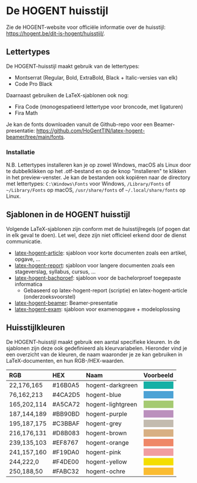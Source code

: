 # De HOGENT huisstijl

Zie de HOGENT-website voor officiële informatie over de huisstijl: <https://hogent.be/dit-is-hogent/huisstijl/>.

## Lettertypes

De HOGENT-huisstijl maakt gebruik van de lettertypes:

- Montserrat (Regular, Bold, ExtraBold, Black + Italic-versies van elk)
- Code Pro Black

Daarnaast gebruiken de LaTeX-sjablonen ook nog:

- Fira Code (monogespatieerd lettertype voor broncode, met ligaturen)
- Fira Math

Je kan de fonts downloaden vanuit de Github-repo voor een Beamer-presentatie: <https://github.com/HoGentTIN/latex-hogent-beamer/tree/main/fonts>.

### Installatie

N.B. Lettertypes installeren kan je op zowel Windows, macOS als Linux door te dubbelklikken op het .otf-bestand en op de knop "Installeren" te klikken in het preview-venster. Je kan de bestanden ook kopiëren naar de directory met lettertypes: `C:\Windows\Fonts` voor Windows, `/Library/Fonts` of `~/Library/Fonts` op macOS, `/usr/share/fonts` of `~/.local/share/fonts` op Linux.

## Sjablonen in de HOGENT huisstijl

Volgende LaTeX-sjablonen zijn conform met de huisstijlregels (of pogen dat in elk geval te doen). Let wel, deze zijn niet officieel erkend door de dienst communicatie.

- [latex-hogent-article](https://github.com/HoGentTIN/latex-hogent-article): sjabloon voor korte documenten zoals een artikel, opgave, ...
- [latex-hogent-report](https://github.com/HoGentTIN/latex-hogent-report): sjabloon voor langere documenten zoals een stageverslag, syllabus, cursus, ...
- [latex-hogent-bachproef](https://github.com/HoGentTIN/latex-hogent-bachproef): sjabloon voor de bachelorproef toegepaste informatica
    - Gebaseerd op latex-hogent-report (scriptie) en latex-hogent-article (onderzoeksvoorstel)
- [latex-hogent-beamer](https://github.com/HoGentTIN/latex-hogent-beamer): Beamer-presentatie
- [latex-hogent-exam](https://github.com/HoGentTIN/latex-hogent-exam): sjabloon voor examenopgave + modeloplossing

## Huisstijlkleuren

De HOGENT-huisstijl maakt gebruik een aantal specifieke kleuren. In de sjablonen zijn deze ook gedefinieerd als kleurvariabelen. Hieronder vind je een overzicht van de kleuren, de naam waaronder je ze kan gebruiken in LaTeX-documenten, en hun RGB-/HEX-waarden.

| RGB         | HEX     | Naam              | Voorbeeld                                           |
| :---------- | :------ | :---------------- | :-------------------------------------------------- |
| 22,176,165  | #16B0A5 | hogent-darkgreen  | <div style="background-color: #16B0A5">&nbsp;</div> |
| 76,162,213  | #4CA2D5 | hogent-blue       | <div style="background-color: #4CA2D5">&nbsp;</div> |
| 165,202,114 | #A5CA72 | hogent-lightgreen | <div style="background-color: #A5CA72">&nbsp;</div> |
| 187,144,189 | #BB90BD | hogent-purple     | <div style="background-color: #BB90BD">&nbsp;</div> |
| 195,187,175 | #C3BBAF | hogent-grey       | <div style="background-color: #C3BBAF">&nbsp;</div> |
| 216,176,131 | #D8B083 | hogent-brown      | <div style="background-color: #D8B083">&nbsp;</div> |
| 239,135,103 | #EF8767 | hogent-orange     | <div style="background-color: #EF8767">&nbsp;</div> |
| 241,157,160 | #F19DA0 | hogent-pink       | <div style="background-color: #F19DA0">&nbsp;</div> |
| 244,222,0   | #F4DE00 | hogent-yellow     | <div style="background-color: #F4DE00">&nbsp;</div> |
| 250,188,50  | #FABC32 | hogent-ochre      | <div style="background-color: #FABC32">&nbsp;</div> |